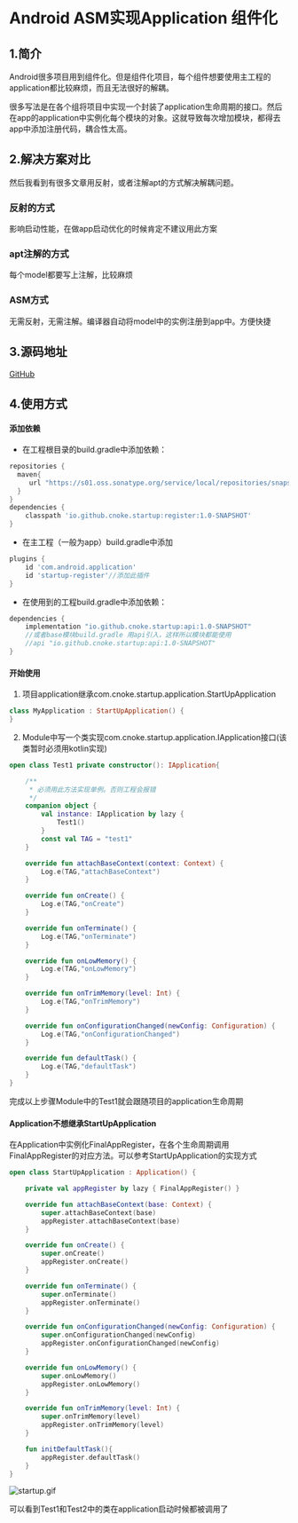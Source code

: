 # Android ASM实现Application 组件化

## 1.简介

Android很多项目用到组件化。但是组件化项目，每个组件想要使用主工程的application都比较麻烦，而且无法很好的解耦。

很多写法是在各个组将项目中实现一个封装了application生命周期的接口。然后在app的application中实例化每个模块的对象。这就导致每次增加模块，都得去app中添加注册代码，耦合性太高。

## 2.解决方案对比

然后我看到有很多文章用反射，或者注解apt的方式解决解耦问题。

### 反射的方式

影响启动性能，在做app启动优化的时候肯定不建议用此方案

### apt注解的方式

每个model都要写上注解，比较麻烦

### ASM方式

无需反射，无需注解。编译器自动将model中的实例注册到app中。方便快捷

## 3.源码地址

[GitHub](https://github.com/cnoke/startup)

## 4.使用方式

#### 添加依赖

- 在工程根目录的build.gradle中添加依赖：

```groovy
repositories {
  maven{ 
     url "https://s01.oss.sonatype.org/service/local/repositories/snapshots/content"
  }
}
dependencies {
    classpath 'io.github.cnoke.startup:register:1.0-SNAPSHOT'
}
```


- 在主工程（一般为app）build.gradle中添加

```groovy
plugins {
    id 'com.android.application'
    id 'startup-register'//添加此插件
}
```


- 在使用到的工程build.gradle中添加依赖：

```groovy
dependencies {
    implementation "io.github.cnoke.startup:api:1.0-SNAPSHOT"
    //或者base模块build.gradle 用api引入，这样所以模块都能使用
    //api "io.github.cnoke.startup:api:1.0-SNAPSHOT"
}
```

#### 开始使用

1. 项目application继承com.cnoke.startup.application.StartUpApplication

```kotlin
class MyApplication : StartUpApplication() {
}
```

2. Module中写一个类实现com.cnoke.startup.application.IApplication接口(该类暂时必须用kotlin实现)

```kotlin
open class Test1 private constructor(): IApplication{

    /**
     * 必须用此方法实现单例。否则工程会报错
     */
    companion object {
        val instance: IApplication by lazy {
            Test1()
        }
        const val TAG = "test1"
    }

    override fun attachBaseContext(context: Context) {
        Log.e(TAG,"attachBaseContext")
    }

    override fun onCreate() {
        Log.e(TAG,"onCreate")
    }

    override fun onTerminate() {
        Log.e(TAG,"onTerminate")
    }

    override fun onLowMemory() {
        Log.e(TAG,"onLowMemory")
    }

    override fun onTrimMemory(level: Int) {
        Log.e(TAG,"onTrimMemory")
    }

    override fun onConfigurationChanged(newConfig: Configuration) {
        Log.e(TAG,"onConfigurationChanged")
    }

    override fun defaultTask() {
        Log.e(TAG,"defaultTask")
    }
}
```

完成以上步骤Module中的Test1就会跟随项目的application生命周期

#### Application不想继承StartUpApplication

在Application中实例化FinalAppRegister，在各个生命周期调用FinalAppRegister的对应方法。可以参考StartUpApplication的实现方式

```kotlin
open class StartUpApplication : Application() {

    private val appRegister by lazy { FinalAppRegister() }

    override fun attachBaseContext(base: Context) {
        super.attachBaseContext(base)
        appRegister.attachBaseContext(base)
    }

    override fun onCreate() {
        super.onCreate()
        appRegister.onCreate()
    }

    override fun onTerminate() {
        super.onTerminate()
        appRegister.onTerminate()
    }

    override fun onConfigurationChanged(newConfig: Configuration) {
        super.onConfigurationChanged(newConfig)
        appRegister.onConfigurationChanged(newConfig)
    }

    override fun onLowMemory() {
        super.onLowMemory()
        appRegister.onLowMemory()
    }

    override fun onTrimMemory(level: Int) {
        super.onTrimMemory(level)
        appRegister.onTrimMemory(level)
    }

    fun initDefaultTask(){
        appRegister.defaultTask()
    }
}
```

![startup.gif](https://p3-juejin.byteimg.com/tos-cn-i-k3u1fbpfcp/e83c6437fe5c40a3bb7b5cafc521239d~tplv-k3u1fbpfcp-zoom-1.image)

可以看到Test1和Test2中的类在application启动时候都被调用了
